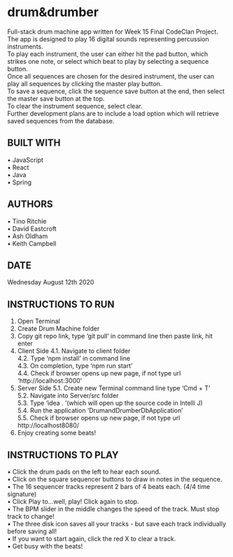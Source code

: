 # drum&drumber

Full-stack drum machine app written for Week 15 Final CodeClan Project.  
The app is designed to play 16 digital sounds representing percussion instruments.  
To play each instrument, the user can either hit the pad button, which strikes one note, or select which beat to play by selecting a sequence button.  
Once all sequences are chosen for the desired instrument, the user can play all sequences by clicking the master play button.  
To save a sequence, click the sequence save button at the end, then select the master save button at the top.  
To clear the instrument sequence, select clear.  
Further development plans are to include a load option which will retrieve saved sequences from the database.  

## BUILT WITH
• JavaScript   
• React  
• Java  
• Spring

## AUTHORS
• Tino Ritchie  
• David Eastcroft  
• Ash Oldham  
• Keith Campbell  

## DATE
Wednesday August 12th 2020

## INSTRUCTIONS TO RUN
1. Open Terminal
2. Create Drum Machine folder
3. Copy git repo link, type ‘git pull’ in command line then paste  link, hit enter
4. Client Side
	4.1. Navigate to client folder  
	4.2. Type ‘npm install’ in command line  
	4.3. On completion, type ‘npm run start’  
	4.4. Check if browser opens up new page, if not type url ‘http://localhost:3000’  
5. Server Side
	5.1. Create new Terminal command line type ‘Cmd + T’  
	5.2. Navigate into Server/src folder  
	5.3. Type ‘idea . ’(which will open up the source code in Intelli J)  
	5.4. Run the application ‘DrumandDrumberDbApplication’  
	5.5. Check if browser opens up new page, if not type url http://localhost8080/  
6. Enjoy creating some beats!

## INSTRUCTIONS TO PLAY
• Click the drum pads on the left to hear each sound.  
• Click on the square sequencer buttons to draw in notes in the sequence.  
• The 16 sequencer tracks represent 2 bars of 4 beats each. (4/4 time signature)  
• Click Play to...well, play! Click again to stop.  
• The BPM slider in the middle changes the speed of the track. Must stop track to change!  
• The three disk icon saves all your tracks - but save each track individually before saving all!  
• If you want to start again, click the red X to clear a track.  
• Get busy with the beats!
